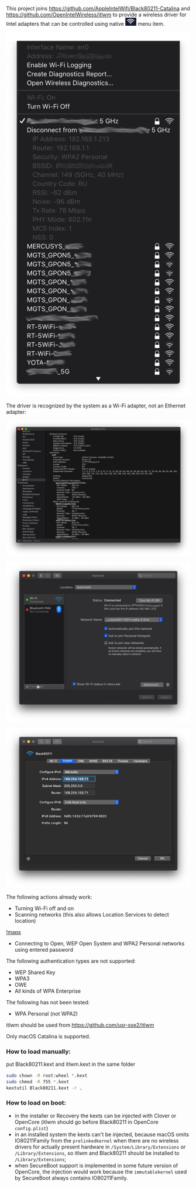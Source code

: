 This project joins https://github.com/AppleIntelWifi/Black80211-Catalina and https://github.com/OpenIntelWireless/itlwm to provide a wireless driver for Intel adapters that can be controlled using native ![AirPort](NetworkMenuIcon.png) menu item.

![menu](NetworkMenu.png) 

The driver is recognized by the system as a Wi-Fi adapter, not an Ethernet adapter:

![profiler](SystemProfiler.png)

![interfaces](NetworkInterfaces.png)

![ip](IPSettings.png)

The following actions already work:
- Turning Wi-Fi off and on
- Scanning networks (this also allows Location Services to detect location)

[!maps](Maps.png)

- Connecting to Open, WEP Open System and WPA2 Personal networks using entered password

The following authentication types are not supported:
- WEP Shared Key
- WPA3
- OWE
- All kinds of WPA Enterprise

The following has not been tested:
- WPA Personal (not WPA2)

itlwm should be used from https://github.com/usr-sse2/itlwm

Only macOS Catalina is supported.

### How to load manually:
put Black80211.kext and itlwm.kext in the same folder
```bash
sudo chown -R root:wheel *.kext
sudo chmod -R 755 *.kext
kextutil Black80211.kext -r .
```

### How to load on boot:
- in the installer or Recovery the kexts can be injected with Clover or OpenCore (itlwm should go before Black80211 in OpenCore `config.plist`)
- in an installed system the kexts can't be injected, because macOS omits IO80211Family from the `prelinkedkernel` when there are no wireless drivers for actually present hardware in `/System/Library/Extensions` or `/Library/Extensions`, so itlwm and Black80211 should be installed to `/Library/Extensions`;
- when SecureBoot support is implemented in some future version of OpenCore, the injection would work because the `immutablekernel` used by SecureBoot always contains IO80211Family.
